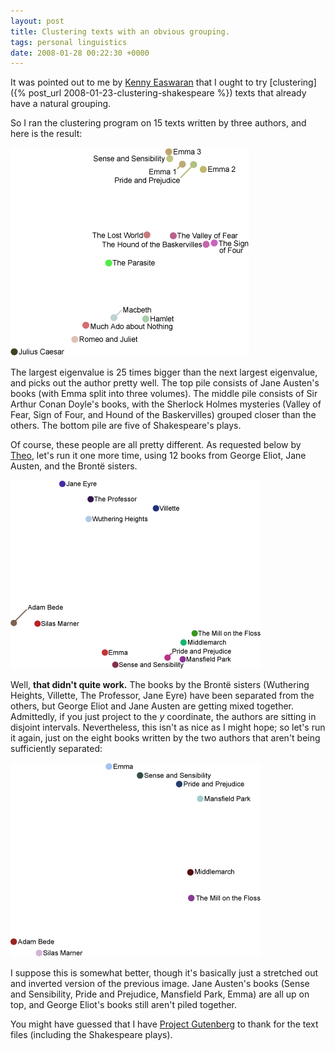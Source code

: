 ```yaml
---
layout: post
title: Clustering texts with an obvious grouping.
tags: personal linguistics
date: 2008-01-28 00:22:30 +0000
---
```


It was pointed out to me by <a href="http://www.ocf.berkeley.edu/~easwaran/">Kenny Easwaran</a> that I ought to try [clustering]({% post_url 2008-01-23-clustering-shakespeare %}) texts that already have a natural grouping.

So I ran the clustering program on 15 texts written by three authors, and here is the result:

<div class="displayedMedia"><img src='clustered.png' alt='Clustering Jane Austen, Shakespeare, and Sir Arthur Conan Doyle.' /></div>

The largest eigenvalue is 25 times bigger than the next largest eigenvalue, and picks out the author pretty well.  The top pile consists of Jane Austen's books (with Emma split into three volumes).  The middle pile consists of Sir Arthur Conan Doyle's books, with the Sherlock Holmes mysteries (Valley of Fear, Sign of Four, and Hound of the Baskervilles) grouped closer than the others.  The bottom pile are five of Shakespeare's plays.

<!--more-->
Of course, these people are all pretty different.  As requested below by <a href="http://theojf.blogspot.com/">Theo</a>, let's run it one more time, using 12 books from George Eliot, Jane Austen, and the Bront&euml; sisters.

<div class="displayedMedia"><img src='everything.png' alt='Three from the same period.'></div>

Well, <b>that didn't quite work.</b>  The books by the Bront&euml; sisters (Wuthering Heights, Villette, The Professor, Jane Eyre) have been separated from the others, but George Eliot and Jane Austen are getting mixed together.  Admittedly, if you just project to the <i>y</i> coordinate, the authors are sitting in disjoint intervals.  Nevertheless, this isn't as nice as I might hope; so let's run it again, just on the eight books written by the two authors that aren't being sufficiently separated:

<div class="displayedMedia"><img src='just-two.png' alt='Just two from the same period.'></div>

I suppose this is somewhat better, though it's basically just a stretched out and inverted version of the previous image.  Jane Austen's books (Sense and Sensibility, Pride and Prejudice, Mansfield Park, Emma) are all up on top, and George Eliot's books still aren't piled together.

You might have guessed that I have <a href="http://www.gutenberg.org/">Project Gutenberg</a> to thank for the text files (including the Shakespeare plays).

